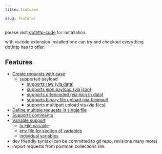 ```yaml
---
title: features

slug: features
---
```


please visit [dothttp-code](https://marketplace.visualstudio.com/items?itemName=ShivaPrasanth.dothttp-code&ssr=false#qna) for installation.

with vscode extension installed one can try and checkout everything dothttp has to offer.

## Features
- [Create requests with ease](request-basics.md)
    - supported payload
        - [supports raw (via data)](request-basics.md#example-1-text-payload)
        - [supports json payload (via json)](request-basics.md#example-2-json-payload)
        - [supports urlencoded (via json in data)](request-basics.md#example-3-urlencode)
        - [supports binary file upload (via fileinput)](request-basics.md#binary)
        - [supports multipart upload via (via files)](request-basics.md#multipart)
- [Define multiple requests in single file](multidef.md)
- [Supports comments](comments.md)
- [Variable support](varibles.md)
    - [In File variable](varibles.md#variables)
    - [env file for section of variables](varibles.md#environment)
    - [individual variables](varibles.md#environment)
- dev friendly syntax (can be committed to git repo, revisions many more)
- import requests from postman collections link